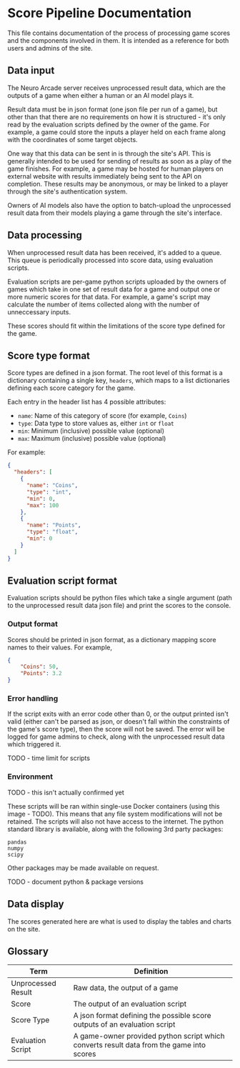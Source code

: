 # Score Pipeline Documentation

This file contains documentation of the process of processing game scores and
the components involved in them. It is intended as a reference for both users
and admins of the site.

## Data input

The Neuro Arcade server receives unprocessed result data, which are the outputs
of a game when either a human or an AI model plays it.

Result data must be in json format (one json file per run of a game), but other
than that there are no requirements on how it is structured - it's only read
by the evaluation scripts defined by the owner of the game. For example, a game
could store the inputs a player held on each frame along with the coordinates
of some target objects.

One way that this data can be sent in is through the site's API. This is
generally intended to be used for sending of results as soon as a play of the
game finishes. For example, a game may be hosted for human players on
external website with results immediately being sent to the API on completion.
These results may be anonymous, or may be linked to a player through the site's
authentication system.

Owners of AI models also have the option to batch-upload the unprocessed result
data from their models playing a game through the site's interface.

## Data processing

When unprocessed result data has been received, it's added to a queue. This
queue is periodically processed into score data, using evaluation scripts.

Evaluation scripts are per-game python scripts uploaded by the owners of games
which take in one set of result data for a game and output one or more numeric
scores for that data. For example, a game's script may calculate the number
of items collected along with the number of unneccessary inputs.

These scores should fit within the limitations of the score type defined for
the game.

## Score type format

Score types are defined in a json format. The root level of this format is a
dictionary containing a single key, `headers`, which maps to a list 
dictionaries defining each score category for the game.

Each entry in the header list has 4 possible attributes:
- `name`: Name of this category of score (for example, `Coins`)
- `type`: Data type to store values as, either `int` or `float`
- `min`: Minimum (inclusive) possible value (optional)
- `max`: Maximum (inclusive) possible value (optional)

For example:
```json
{
  "headers": [
    {
      "name": "Coins",
      "type": "int",
      "min": 0,
      "max": 100
    },
    {
      "name": "Points",
      "type": "float",
      "min": 0
    }
  ]
}
```

## Evaluation script format

Evaluation scripts should be python files which take a single argument (path
to the unprocessed result data json file) and print the scores to the console.

### Output format

Scores should be printed in json format, as a dictionary mapping score names
to their values. For example,
```json
{
    "Coins": 50,
    "Points": 3.2
}
```
### Error handling

If the script exits with an error code other than 0, or the output printed
isn't valid (either can't be parsed as json, or doesn't fall within the
constraints of the game's score type), then the score will not be saved. The
error will be logged for game admins to check, along with the unprocessed
result data which triggered it.

TODO - time limit for scripts

### Environment

TODO - this isn't actually confirmed yet

These scripts will be ran within single-use Docker containers (using this image
\- TODO). This means that any file system modifications will not be retained.
The scripts will also not have access to the internet. The python standard
library is available, along with the following 3rd party packages:
```
pandas
numpy
scipy
```
Other packages may be made available on request.

TODO - document python & package versions

## Data display

The scores generated here are what is used to display the tables and charts on the site.

## Glossary

| Term               | Definition |
|--------------------|------------|
| Unprocessed Result | Raw data, the output of a game |
| Score              | The output of an evaluation script |
| Score Type         | A json format defining the possible score outputs of an evaluation script |
| Evaluation Script  | A game-owner provided python script which converts result data from the game into scores |
